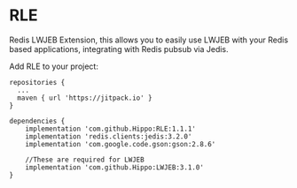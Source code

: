 # RLE
Redis LWJEB Extension, this allows you to easily use LWJEB with your Redis based applications, integrating with Redis pubsub via Jedis.

Add RLE to your project:

```
repositories {
  ...
  maven { url 'https://jitpack.io' }
}
```

```
dependencies {
    implementation 'com.github.Hippo:RLE:1.1.1'
    implementation 'redis.clients:jedis:3.2.0'
    implementation 'com.google.code.gson:gson:2.8.6'

    //These are required for LWJEB
    implementation 'com.github.Hippo:LWJEB:3.1.0'
}
```

